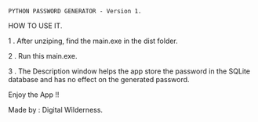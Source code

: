     PYTHON PASSWORD GENERATOR - Version 1.

HOW TO USE IT.

1 . After unziping, find the main.exe in the dist folder.

2 . Run this main.exe.

3 . The Description window helps the app store the password in the SQLite
    database and has no effect on the generated password.     

Enjoy the App !!

Made by : Digital Wilderness.